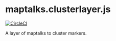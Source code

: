 # maptalks.clusterlayer.js

[![CircleCI](https://circleci.com/gh/MapTalks/maptalks.clusterlayer.js.svg?style=svg)](https://circleci.com/gh/MapTalks/maptalks.clusterlayer.js)

A layer of maptalks to cluster markers.
